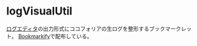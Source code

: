 # logVisualUtil

[ログエディタ](../../../../../../../jquery/io/github/shunshun94/trpg/logEditor)の出力形式にココフォリアの生ログを整形するブックマークレット。
[Bookmarkify](https://bookmarkify.it/55882)で配布している。
